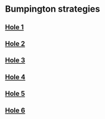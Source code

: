 # Bumpington strategies

## [Hole 1](bumpington/1.md)
## [Hole 2](bumpington/2.md)
## [Hole 3](bumpington/3.md)
## [Hole 4](bumpington/4.md)
## [Hole 5](bumpington/5.md)
## [Hole 6](bumpington/6.md)
